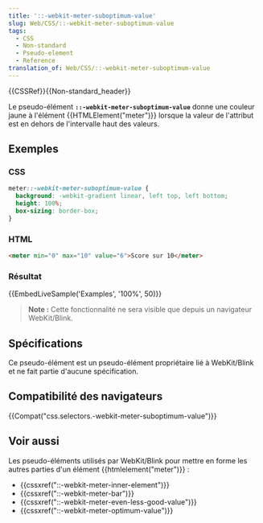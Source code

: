 ```yaml
---
title: '::-webkit-meter-suboptimum-value'
slug: Web/CSS/::-webkit-meter-suboptimum-value
tags:
  - CSS
  - Non-standard
  - Pseudo-element
  - Reference
translation_of: Web/CSS/::-webkit-meter-suboptimum-value
---
```

{{CSSRef}}{{Non-standard_header}}

Le pseudo-élément **`::-webkit-meter-suboptimum-value`** donne une couleur jaune à l'élément {{HTMLElement("meter")}} lorsque la valeur de l'attribut est en dehors de l'intervalle haut des valeurs.

## **Exemples**

### CSS

```css
meter::-webkit-meter-suboptimum-value {
  background: -webkit-gradient linear, left top, left bottom;
  height: 100%;
  box-sizing: border-box;
}
```

### **HTML**

```html
<meter min="0" max="10" value="6">Score sur 10</meter>
```

### Résultat

{{EmbedLiveSample('Examples', '100%', 50)}}

> **Note :** Cette fonctionnalité ne sera visible que depuis un navigateur WebKit/Blink.

## Spécifications

Ce pseudo-élément est un pseudo-élément propriétaire lié à WebKit/Blink et ne fait partie d'aucune spécification.

## Compatibilité des navigateurs

{{Compat("css.selectors.-webkit-meter-suboptimum-value")}}

## Voir aussi

Les pseudo-éléments utilisés par WebKit/Blink pour mettre en forme les autres parties d'un élément {{htmlelement("meter")}} :

- {{cssxref("::-webkit-meter-inner-element")}}
- {{cssxref("::-webkit-meter-bar")}}
- {{cssxref("::-webkit-meter-even-less-good-value")}}
- {{cssxref("::-webkit-meter-optimum-value")}}
